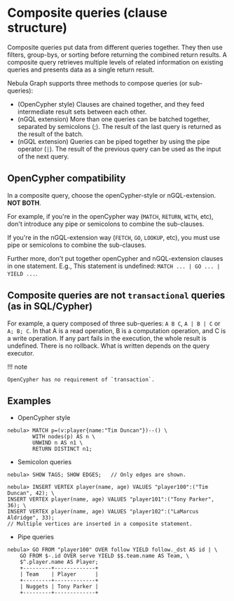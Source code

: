 # Composite queries (clause structure)

Composite queries put data from different queries together. They then use filters, group-bys, or sorting before returning the combined return results. A composite query retrieves multiple levels of related information on existing queries and presents data as a single return result.

Nebula Graph supports three methods to compose queries (or sub-queries):

- (OpenCypher style) Clauses are chained together, and they feed intermediate result sets between each other.
- (nGQL extension) More than one queries can be batched together, separated by semicolons (;). The result of the last query is returned as the result of the batch.
- (nGQL extension) Queries can be piped together by using the pipe operator (`|`). The result of the previous query can be used as the input of the next query.

## OpenCypher compatibility

In a composite query, choose the openCypher-style or nGQL-extension. **NOT BOTH**.

For example, if you're in the openCypher way (`MATCH`, `RETURN`, `WITH`, etc), don't introduce any pipe or semicolons to combine the sub-clauses.

If you're in the nGQL-extension way (`FETCH`, `GO`, `LOOKUP`, etc), you must use pipe or semicolons to combine the sub-clauses.

Further more, don't put together openCypher and nGQL-extension clauses in one statement. E.g., This statement is undefined: `MATCH ... | GO ... | YIELD ...`.

## Composite queries are not `transactional` queries (as in SQL/Cypher)

For example, a query composed of three sub-queries: `A B C`, `A | B | C` or ` A; B; C`. In that A is a read operation, B is a computation operation, and C is a write operation. If any part fails in the execution, the whole result is undefined. There is no rollback. What is written depends on the query executor.

!!! note

    OpenCypher has no requirement of `transaction`.

## Examples

- OpenCypher style

```ngql
nebula> MATCH p=(v:player{name:"Tim Duncan"})--() \
        WITH nodes(p) AS n \
        UNWIND n AS n1 \
        RETURN DISTINCT n1;
```

- Semicolon queries

```ngql
nebula> SHOW TAGS; SHOW EDGES;   // Only edges are shown.

nebula> INSERT VERTEX player(name, age) VALUES "player100":("Tim Duncan", 42); \
INSERT VERTEX player(name, age) VALUES "player101":("Tony Parker", 36); \
INSERT VERTEX player(name, age) VALUES "player102":("LaMarcus Aldridge", 33);
// Multiple vertices are inserted in a composite statement.
```

- Pipe queries

```ngql
nebula> GO FROM "player100" OVER follow YIELD follow._dst AS id | \
    GO FROM $-.id OVER serve YIELD $$.team.name AS Team, \
    $^.player.name AS Player;
    +---------+-------------+
    | Team    | Player      |
    +---------+-------------+
    | Nuggets | Tony Parker |
    +---------+-------------+
```
